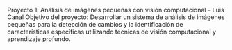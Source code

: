 Proyecto 1: Análisis de imágenes pequeñas con visión computacional – Luis Canal
Objetivo del proyecto:
Desarrollar un sistema de análisis de imágenes pequeñas para la detección de cambios y la
identificación de características específicas utilizando técnicas de visión computacional y aprendizaje
profundo.
